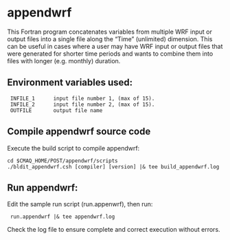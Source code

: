 appendwrf
========

This Fortran program concatenates variables from multiple WRF input or output files into a single file along the “Time” (unlimited) dimension. This can be useful in cases where a user may have WRF input or output files that were generated for shorter time periods and wants to combine them into files with longer (e.g. monthly) duration.

## Environment variables used:

```
 INFILE_1      input file number 1, (max of 15).
 INFILE_2      input file number 2, (max of 15).
 OUTFILE       output file name
```

## Compile appendwrf source code

Execute the build script to compile appendwrf:

```
cd $CMAQ_HOME/POST/appendwrf/scripts
./bldit_appendwrf.csh [compiler] [version] |& tee build_appendwrf.log
```

## Run appendwrf:
Edit the sample run script (run.appenwrf), then run: 
```
 run.appendwrf |& tee appendwrf.log
```

Check the log file to ensure complete and correct execution without errors.
